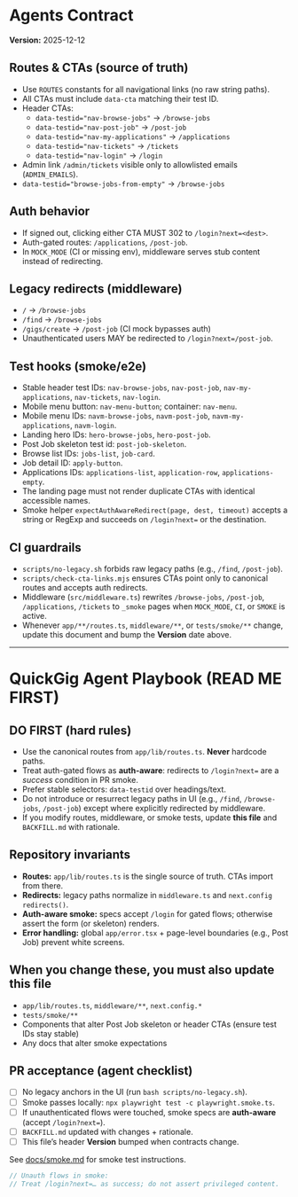 # Agents Contract
**Version:** 2025-12-12

## Routes & CTAs (source of truth)
- Use `ROUTES` constants for all navigational links (no raw string paths).
- All CTAs must include `data-cta` matching their test ID.
- Header CTAs:
  - `data-testid="nav-browse-jobs"` → `/browse-jobs`
  - `data-testid="nav-post-job"` → `/post-job`
  - `data-testid="nav-my-applications"` → `/applications`
  - `data-testid="nav-tickets"` → `/tickets`
  - `data-testid="nav-login"` → `/login`
- Admin link `/admin/tickets` visible only to allowlisted emails (`ADMIN_EMAILS`).
- `data-testid="browse-jobs-from-empty"` → `/browse-jobs`

## Auth behavior
- If signed out, clicking either CTA MUST 302 to `/login?next=<dest>`.
- Auth-gated routes: `/applications`, `/post-job`.
- In `MOCK_MODE` (CI or missing env), middleware serves stub content instead of redirecting.

## Legacy redirects (middleware)
- `/`      → `/browse-jobs`
- `/find`      → `/browse-jobs`
- `/gigs/create`  → `/post-job` (CI mock bypasses auth)
- Unauthenticated users MAY be redirected to `/login?next=/post-job`.

## Test hooks (smoke/e2e)
- Stable header test IDs: `nav-browse-jobs`, `nav-post-job`, `nav-my-applications`, `nav-tickets`, `nav-login`.
- Mobile menu button: `nav-menu-button`; container: `nav-menu`.
- Mobile menu IDs: `navm-browse-jobs`, `navm-post-job`, `navm-my-applications`, `navm-login`.
- Landing hero IDs: `hero-browse-jobs`, `hero-post-job`.
- Post Job skeleton test id: `post-job-skeleton`.
- Browse list IDs: `jobs-list`, `job-card`.
- Job detail ID: `apply-button`.
- Applications IDs: `applications-list`, `application-row`, `applications-empty`.
- The landing page must not render duplicate CTAs with identical accessible names.
- Smoke helper `expectAuthAwareRedirect(page, dest, timeout)` accepts a string or RegExp and succeeds on `/login?next=` or the destination.

## CI guardrails
- `scripts/no-legacy.sh` forbids raw legacy paths (e.g., `/find`, `/post-job`).
- `scripts/check-cta-links.mjs` ensures CTAs point only to canonical routes and accepts auth redirects.
- Middleware (`src/middleware.ts`) rewrites `/browse-jobs`, `/post-job`, `/applications`, `/tickets` to `_smoke` pages when `MOCK_MODE`, `CI`, or `SMOKE` is active.
- Whenever `app/**/routes.ts`, `middleware/**`, or `tests/smoke/**` change, update this document and bump the **Version** date above.

<!-- AGENT CONTRACT v2025-09-09 -->

---

# QuickGig Agent Playbook (READ ME FIRST)

## DO FIRST (hard rules)
- Use the canonical routes from `app/lib/routes.ts`. **Never** hardcode paths.
- Treat auth-gated flows as **auth-aware**: redirects to `/login?next=` are a *success* condition in PR smoke.
- Prefer stable selectors: `data-testid` over headings/text.
- Do not introduce or resurrect legacy paths in UI (e.g., `/find`, `/browse-jobs`, `/post-job`) except where explicitly redirected by middleware.
- If you modify routes, middleware, or smoke tests, update **this file** and `BACKFILL.md` with rationale.

## Repository invariants
- **Routes:** `app/lib/routes.ts` is the single source of truth. CTAs import from there.
- **Redirects:** legacy paths normalize in `middleware.ts` and `next.config` `redirects()`.
- **Auth-aware smoke:** specs accept `/login` for gated flows; otherwise assert the form (or skeleton) renders.
- **Error handling:** global `app/error.tsx` + page-level boundaries (e.g., Post Job) prevent white screens.

## When you change these, you must also update this file
- `app/lib/routes.ts`, `middleware/**`, `next.config.*`
- `tests/smoke/**`
- Components that alter Post Job skeleton or header CTAs (ensure test IDs stay stable)
- Any docs that alter smoke expectations

## PR acceptance (agent checklist)
- [ ] No legacy anchors in the UI (run `bash scripts/no-legacy.sh`).
- [ ] Smoke passes locally: `npx playwright test -c playwright.smoke.ts`.
- [ ] If unauthenticated flows were touched, smoke specs are **auth-aware** (accept `/login?next=`).
- [ ] `BACKFILL.md` updated with changes + rationale.
- [ ] This file’s header **Version** bumped when contracts change.

See [docs/smoke.md](docs/smoke.md) for smoke test instructions.

```ts
// Unauth flows in smoke:
// Treat /login?next=… as success; do not assert privileged content.
```

